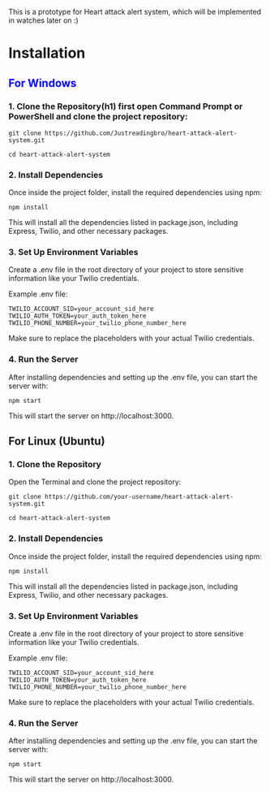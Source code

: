 This is a prototype for Heart attack alert system, which will be implemented in watches later on :)

# Installation

## <span style="color:blue;">For Windows</span>

### 1. Clone the Repository(h1) first open Command Prompt or PowerShell and clone the project repository:

```
git clone https://github.com/Justreadingbro/heart-attack-alert-system.git

cd heart-attack-alert-system
```

### 2. Install Dependencies
   
Once inside the project folder, install the required dependencies using npm:
```
npm install
```
This will install all the dependencies listed in package.json, including Express, Twilio, and other necessary packages.

### 3. Set Up Environment Variables
   
Create a .env file in the root directory of your project to store sensitive information like your Twilio credentials.

Example .env file:
```
TWILIO_ACCOUNT_SID=your_account_sid_here
TWILIO_AUTH_TOKEN=your_auth_token_here
TWILIO_PHONE_NUMBER=your_twilio_phone_number_here
```
Make sure to replace the placeholders with your actual Twilio credentials.

### 4. Run the Server
   
After installing dependencies and setting up the .env file, you can start the server with:

```
npm start
```
This will start the server on http://localhost:3000.


## For Linux (Ubuntu)

### 1. Clone the Repository
   
Open the Terminal and clone the project repository:

```
git clone https://github.com/your-username/heart-attack-alert-system.git

cd heart-attack-alert-system
```
### 2. Install Dependencies

Once inside the project folder, install the required dependencies using npm:

```
npm install
```
This will install all the dependencies listed in package.json, including Express, Twilio, and other necessary packages.

### 3. Set Up Environment Variables
   
Create a .env file in the root directory of your project to store sensitive information like your Twilio credentials.

Example .env file:
```
TWILIO_ACCOUNT_SID=your_account_sid_here
TWILIO_AUTH_TOKEN=your_auth_token_here
TWILIO_PHONE_NUMBER=your_twilio_phone_number_here
```
Make sure to replace the placeholders with your actual Twilio credentials.

### 4. Run the Server
   
   
After installing dependencies and setting up the .env file, you can start the server with:

```
npm start
```
This will start the server on http://localhost:3000.
